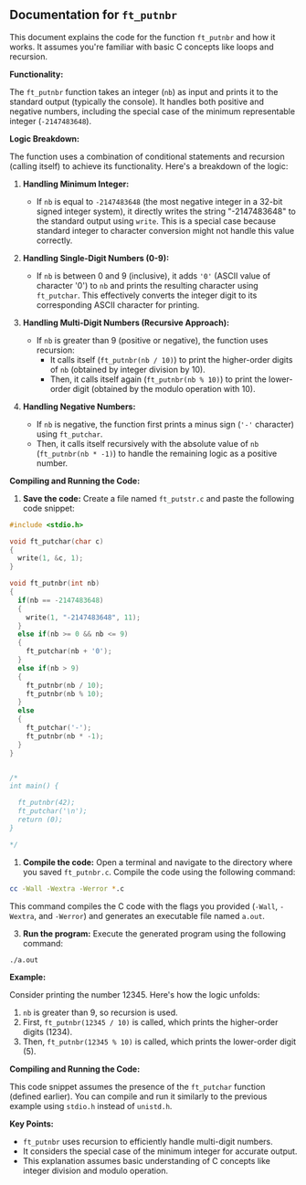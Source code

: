## Documentation for `ft_putnbr`

This document explains the code for the function `ft_putnbr` and how it works. It assumes you're familiar with basic C concepts like loops and recursion.

**Functionality:**

The `ft_putnbr` function takes an integer (`nb`) as input and prints it to the standard output (typically the console). It handles both positive and negative numbers, including the special case of the minimum representable integer (`-2147483648`).

**Logic Breakdown:**

The function uses a combination of conditional statements and recursion (calling itself) to achieve its functionality. Here's a breakdown of the logic:

1. **Handling Minimum Integer:**
   - If `nb` is equal to `-2147483648` (the most negative integer in a 32-bit signed integer system), it directly writes the string "-2147483648" to the standard output using `write`. This is a special case because standard integer to character conversion might not handle this value correctly.

2. **Handling Single-Digit Numbers (0-9):**
   - If `nb` is between 0 and 9 (inclusive), it adds `'0'` (ASCII value of character '0') to `nb` and prints the resulting character using `ft_putchar`. This effectively converts the integer digit to its corresponding ASCII character for printing.

3. **Handling Multi-Digit Numbers (Recursive Approach):**
   - If `nb` is greater than 9 (positive or negative), the function uses recursion:
      - It calls itself (`ft_putnbr(nb / 10)`) to print the higher-order digits of `nb` (obtained by integer division by 10).
      - Then, it calls itself again (`ft_putnbr(nb % 10)`) to print the lower-order digit (obtained by the modulo operation with 10).

4. **Handling Negative Numbers:**
   - If `nb` is negative, the function first prints a minus sign (`'-'` character) using `ft_putchar`.
   - Then, it calls itself recursively with the absolute value of `nb` (`ft_putnbr(nb * -1)`) to handle the remaining logic as a positive number.

**Compiling and Running the Code:**

1. **Save the code:** Create a file named `ft_putstr.c` and paste the following code snippet:

```c
#include <stdio.h>

void ft_putchar(char c)
{
  write(1, &c, 1);
}

void ft_putnbr(int nb)
{
  if(nb == -2147483648)
  {
    write(1, "-2147483648", 11);
  }
  else if(nb >= 0 && nb <= 9)
  {
    ft_putchar(nb + '0');
  }
  else if(nb > 9)
  {
    ft_putnbr(nb / 10);
    ft_putnbr(nb % 10);
  }
  else
  {
    ft_putchar('-');
    ft_putnbr(nb * -1);
  }
}


/*
int main() {

  ft_putnbr(42);
  ft_putchar('\n');
  return (0);
}

*/
```

1. **Compile the code:** Open a terminal and navigate to the directory where you saved `ft_putnbr.c`. Compile the code using the following command:

```bash
cc -Wall -Wextra -Werror *.c
```

This command compiles the C code with the flags you provided (`-Wall`, `-Wextra`, and `-Werror`) and generates an executable file named `a.out`.

3. **Run the program:** Execute the generated program using the following command:

```bash
./a.out
```

**Example:**

Consider printing the number 12345. Here's how the logic unfolds:

1. `nb` is greater than 9, so recursion is used.
2. First, `ft_putnbr(12345 / 10)` is called, which prints the higher-order digits (1234).
3. Then, `ft_putnbr(12345 % 10)` is called, which prints the lower-order digit (5).

**Compiling and Running the Code:**

This code snippet assumes the presence of the `ft_putchar` function (defined earlier). You can compile and run it similarly to the previous example using `stdio.h` instead of `unistd.h`.

**Key Points:**

- `ft_putnbr` uses recursion to efficiently handle multi-digit numbers.
- It considers the special case of the minimum integer for accurate output.
- This explanation assumes basic understanding of C concepts like integer division and modulo operation.
